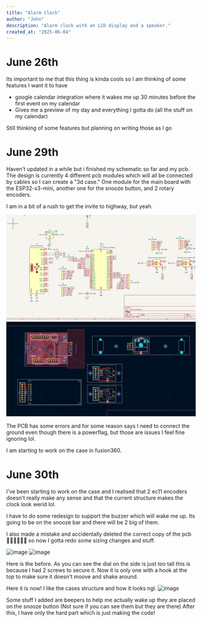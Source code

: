 ```yaml
---
title: "Alarm Clock"
author: "John"
description: "Alarm clock with an LCD display and a speaker."
created_at: "2025-06-04"
---
```


# June 26th
Its important to me that this thing is kinda cools so I am thinking of some features I want it to have
- google calendar integration where it wakes me up 30 minutes before the first event on my calendar
- Gives me a preview of my day and everything I gotta do (all the stuff on my calendar)

Still thinking of some features but planning on writing those as I go

# June 29th
Haven't updated in a while but i finished my schematic so far and my pcb. The design is currently 4 different pcb modules which will all be connected by cables so I can create a "3d case." One module for the main board with the ESP32-s3-mini, another one for the snooze button, and 2 rotary encoders.

I am in a bit of a rush to get the invite to highway, but yeah.

![](https://github.com/jpt1729/Alarm-Clock/blob/main/photos/schematic-6-29-2025.png?raw=true)
![](https://github.com/jpt1729/Alarm-Clock/blob/main/photos/PCB-6-29-2025.png?raw=true)

The PCB has some errors and for some reason says I need to connect the ground even though there is a powerflag, but those are issues I feel fine ignoring lol.

I am starting to work on the case in fusion360.

# June 30th

I've been starting to work on the case and I realised that 2 ec11 encoders doesn't really make any sense and that the current structure makes the clock look werid lol.

I have to do some redesign to support the buzzer which will wake me up. Its going to be on the snooze bar and there will be 2 big of them.

I also made a mistake and accidentally deleted the correct copy of the pcb 🤦‍♂️🤦‍♂️🤦‍♂️ so now I gotta redo some sizing changes and stuff.

![image](https://github.com/user-attachments/assets/c1908e37-8d26-4349-a8ea-e5550934ca8f)
![image](https://github.com/user-attachments/assets/e3f39c6e-8c78-4c0e-915d-c89c86d6700a)

Here is the before. As you can see the dial on the side is just too tall this is because I had 2 screws to secure it. Now it is only one with a hook at the top to make sure it doesn't moove and shake around.

Here it is now! I like the cases structure and how it looks ngl.
![image](https://github.com/user-attachments/assets/ff4bed27-d774-4eb3-8080-7569e63502f8)

Some stuff I added are beepers to help me actually wake up they are placed on the snooze button (Not sure if you can see them but they are there)
After this, I have only the hard part which is just making the code!

